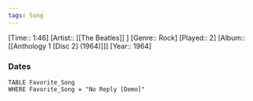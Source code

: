 ```yaml
---
tags: Song  
---
```

[Time:: 1:46]
[Artist:: [[The Beatles]] ]
[Genre:: Rock]
[Played:: 2]
[Album:: [[Anthology 1 [Disc 2] (1964)]]]
[Year:: 1964]
### Dates
````dataview
TABLE Favorite_Song
WHERE Favorite_Song = "No Reply [Demo]"
````